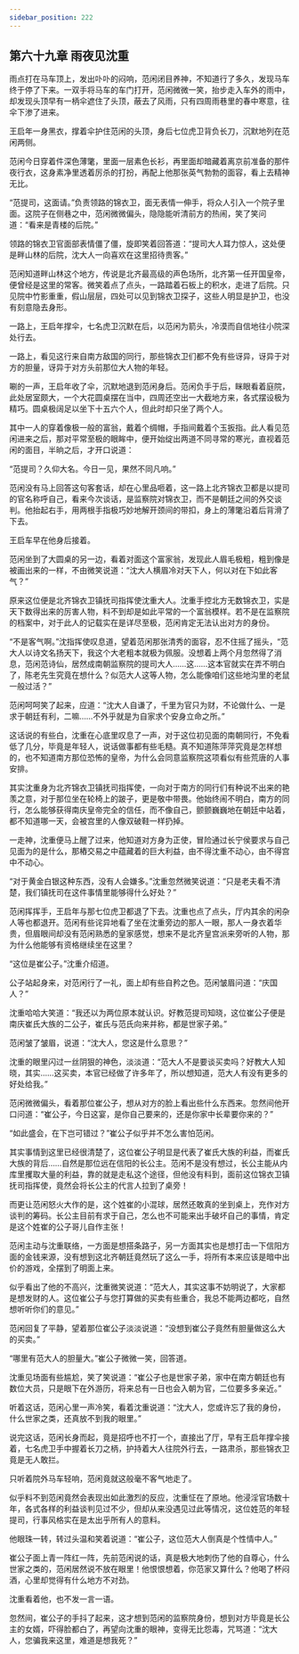 ```yaml
---
sidebar_position: 222
---
```


## 第六十九章 **雨夜见沈重**

雨点打在马车顶上，发出卟卟的闷响，范闲闭目养神，不知道行了多久，发现马车终于停了下来。一双手将马车的车门打开，范闲微微一笑，抬步走入车外的雨中，却发现头顶早有一柄伞遮住了头顶，蔽去了风雨，只有四周雨巷里的春中寒意，往伞下渗了进来。

王启年一身黑衣，撑着伞护住范闲的头顶，身后七位虎卫背负长刀，沉默地列在范闲两侧。

范闲今日穿着件深色薄氅，里面一层素色长衫，再里面却暗藏着离京前准备的那件夜行衣，这身素净里透着厉杀的打扮，再配上他那张英气勃勃的面容，看上去精神无比。

“范提司，这面请。”负责领路的锦衣卫，面无表情一伸手，将众人引入一个院子里面。这院子在侧巷之中，范闲微微偏头，隐隐能听清前方的热闹，笑了笑问道：“看来是青楼的后院。”

领路的锦衣卫官面部表情僵了僵，旋即笑着回答道：“提司大人耳力惊人，这处便是畔山林的后院，沈大人一向喜欢在这里招待贵客。”

范闲知道畔山林这个地方，传说是北齐最高级的声色场所，北齐第一任开国皇帝，便曾经是这里的常客。微笑着点了点头，一路踏着石板上的积水，走进了后院。只见院中竹影重重，假山层层，四处可以见到锦衣卫探子，这些人明显是护卫，也没有刻意隐去身形。

一路上，王启年撑伞，七名虎卫沉默在后，以范闲为箭头，冷漠而自信地往小院深处行去。

一路上，看见这行来自南方敌国的同行，那些锦衣卫们都不免有些讶异，讶异于对方的胆量，讶异于对方头前那位大人物的年轻。

唰的一声，王启年收了伞，沉默地退到范闲身后。范闲负手于后，眯眼看着庭院，此处居室颇大，一个大花圆桌摆在当中，四周还空出一大截地方来，各式摆设极为精巧。圆桌极阔足以坐下十五六个人，但此时却只坐了两个人。

其中一人的穿着像极一般的富翁，戴着个绸帽，手指间戴着个玉扳指。此人看见范闲进来之后，那对平常至极的眼眸中，便开始绽出两道不同寻常的寒光，直视着范闲的面目，半晌之后，才开口说道：

“范提司？久仰大名。今日一见，果然不同凡响。”

范闲没有马上回答这句客套话，却在心里品咂着，这一路上北齐锦衣卫都是以提司的官名称呼自己，看来今次谈话，是监察院对锦衣卫，而不是朝廷之间的外交谈判。他抬起右手，用两根手指极巧妙地解开颈间的带扣，身上的薄氅沿着后背滑了下去。

王启车早在他身后接着。

范闲坐到了大圆桌的另一边，看着对面这个富家翁，发现此人眉毛极粗，粗到像是被画出来的一样，不由微笑说道：“沈大人横眉冷对天下人，何以对在下如此客气？”

原来这位便是北齐锦衣卫镇抚司指挥使沈重大人。沈重手控北方无数锦衣卫，实是天下数得出来的厉害人物，料不到却是如此平常的一个富翁模样。若不是在监察院的档案中，对于此人的记载实在是详尽至极，范闲肯定无法认出对方的身份。

“不是客气啊。”沈指挥使叹息道，望着范闲那张清秀的面容，忍不住摇了摇头，“范大人以诗文名扬天下，我这个大老粗本就极为佩服。没想着上两个月忽然得了消息，范闲范诗仙，居然成南朝监察院的提司大人……这……这本官就实在弄不明白了，陈老先生究竟在想什么？似范大人这等人物，怎么能像咱们这些地沟里的老鼠一般过活？”

范闲呵呵笑了起来，应道：“沈大人自谦了，千里为官只为财，不论做什么、一是求于朝廷有利，二嘛……不外乎就是为自家求个安身立命之所。”

这话说的有些白，沈重在心底里叹息了一声，对于这位初见面的南朝同行，不免看低了几分，毕竟是年轻人，说话做事都有些毛糙。真不知道陈萍萍究竟是怎样想的，也不知道南方那位恐怖的皇帝，为什么会同意监察院这项看似有些荒唐的人事安排。

其实沈重身为北齐锦衣卫镇抚司指挥使，一向对于南方的同行们有种说不出来的艳羡之意，对于那位坐在轮椅上的跛子，更是敬中带畏。他始终闹不明白，南方的同行，怎么能够获得南庆皇帝完全的信任，而不像自己，颤颤巍巍地在朝廷中站着，都不知道哪一天，会被宫里的人像双破鞋一样扔掉。

一走神，沈重便马上醒了过来，他知道对方身为正使，冒险通过长宁侯要求与自己见面为的是什么，那樁交易之中蕴藏着的巨大利益，由不得沈重不动心，由不得宫中不动心。

“对于黄金白银这种东西，没有人会嫌多。”沈重忽然微笑说道：“只是老夫看不清楚，我们镇抚司在这件事情里能够得什么好处？”

范闲挥挥手，王启年与那七位虎卫都退了下去。沈重也点了点头，厅内其余的闲杂人等也都退开。范闲有些诧异地看了坐在沈重旁边的那人一眼，那人一身衣着华贵，但眉眼间却没有范闲熟悉的皇家感觉，想来不是北齐皇宫派来旁听的人物，那为什么他能够有资格继续坐在这里？

“这位是崔公子。”沈重介绍道。

公子站起身来，对范闲行了一礼，面上却有些自矜之色。范闲皱眉问道：“庆国人？”

沈重哈哈大笑道：“我还以为两位原本就认识。好教范提司知晓，这位崔公子便是南庆崔氏大族的二公子，崔氏与范氏向来并称，都是世家子弟。”

范闲皱了皱眉，说道：“沈大人，您这是什么意思？”

沈重的眼里闪过一丝阴狠的神色，淡淡道：“范大人不是要谈买卖吗？好教大人知晓，其实……这买卖，本官已经做了许多年了，所以想知道，范大人有没有更多的好处给我。”

范闲微微偏头，看着那位崔公子，想从对方的脸上看出些什么东西来。忽然间他开口问道：“崔公子，今日这宴，是你自己要来的，还是你家中长辈要你来的？”

“如此盛会，在下岂可错过？”崔公子似乎并不怎么害怕范闲。

其实事情到这里已经很清楚了，这位崔公子明显是代表了崔氏大族的利益，而崔氏大族的背后……自然是那位远在信阳的长公主。范闲不是没有想过，长公主能从内库里攫取大量的利益，靠的就是走私这个途径，但他没有料到，面前这位锦衣卫镇抚司指挥使，竟然会将长公主的代言人拉到了桌旁！

而更让范闲怒火大作的是，这个姓崔的小混球，居然还敢真的坐到桌上，充作对方谈判的筹码。长公主目前有求于自己，怎么也不可能来出手破坏自己的事情，肯定是这个姓崔的公子哥儿自作主张！

范闲主动与沈重联络，一方面是想搭条路子，另一方面其实也是想打击一下信阳方面的金钱来源，没有想到这北齐朝廷竟然玩了这么一手，将所有本来应该是暗中出价的游戏，全摆到了明面上来。

似乎看出了他的不高兴，沈重微笑说道：“范大人，其实这事不妨明说了，大家都是想发财的人。这位崔公子与您打算做的买卖有些重合，我总不能两边都吃，自然想听听你们的意见。”

范闲回复了平静，望着那位崔公子淡淡说道：“没想到崔公子竟然有胆量做这么大的买卖。”

“哪里有范大人的胆量大。”崔公子微微一笑，回答道。

沈重见场面有些尴尬，笑了笑说道：“崔公子也是世家子弟，家中在南方朝廷也有数位大员，只是眼下在外游历，将来总有一日也会入朝为官，二位要多多亲近。”

听着这话，范闲心里一声冷笑，看着沈重说道：“沈大人，您或许忘了我的身份，什么世家之类，还真放不到我的眼里。”

说完这话，范闲长身而起，竟是招呼也不打一个，直接出了厅，早有王启年撑伞接着，七名虎卫手中握着长刀之柄，护持着大人往院外行去，一路肃杀，那些锦衣卫竟是无人敢拦。

只听着院外马车轻响，范闲竟就这般毫不客气地走了。

似乎料不到范闲竟然会表现出如此激烈的反应，沈重怔在了原地。他浸淫官场数十年，各式各样的利益谈判见过不少，但却从来没遇见过此等情况，这位姓范的年轻提司，行事风格实在是太出乎所有人的意料。

他眼珠一转，转过头温和笑着说道：“崔公子，这位范大人倒真是个性情中人。”

崔公子面上青一阵红一阵，先前范闲说的话，真是极大地刺伤了他的自尊心，什么世家之类的，范闲居然说不放在眼里！他恨恨想着，你范家又算什么？他喝了杯闷酒，心里却觉得有什么地方不对劲。

沈重看着他，也不发一言一语。

忽然间，崔公子的手抖了起来，这才想到范闲的监察院身份，想到对方毕竟是长公主的女婿，吓得脸都白了，再望向沈重的眼神，变得无比怨毒，咒骂道：“沈大人，您骗我来这里，难道是想我死？”

